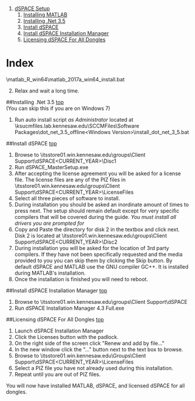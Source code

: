 1. [dSPACE Setup](#dspace-setup)
	1. [Installing MATLAB](#installing-matlab)
	1. [Installing .Net 3.5](#installing-net-35)
	1. [Install dSPACE](#install-dspace)
	1. [Install dSPACE Installation Manager](#install-dspace-installation-manager)
	1. [Licensing dSPACE For All Dongles](#licensing-dspace-for-all-dongles)

# Index
<!doctype

#dSPACE Setup
[top](#index)  

##Installing MATLAB
[top](#index)  

1. Run auto install script *as Administrator*  located at \\inas2.win.kennesaw.edu\applications\MATLAB\MATLAB <YearVersion>\matlab_R<YearVersion>_win64\matlab_2017a_win64_install.bat
2. Relax and wait a long time.

##Installing .Net 3.5
[top](#index)  
(You can skip this if you are on Windows 7)

1. Run auto install script *as Administrator* located at \\ksucmfiles.lab.kennesaw.edu\SCCMFiles\Software Packages\dot_net_3.5_offline\<Windows Version>\install_dot_net_3_5.bat

##Install dSPACE
[top](#index)  

1. Browse to \\itsstore01.win.kennesaw.edu\groups\Client Support\dSPACE\<CURRENT_YEAR>\Disc1
2. Run dSPACE_MasterSetup.exe
3. After accepting the license agreement you will be asked for a license file. The license files are any of the PIZ files in \\itsstore01.win.kennesaw.edu\groups\Client Support\dSPACE\<CURRENT_YEAR>\LicenseFiles
4. Select all three pieces of software to install.
5. During installation you should be asked an inordinate amount of times to press next. The setup should remain default except for very specific compilers that will be covered during the guide. *You must install all drivers you are prompted for*
6. Copy and Paste the directory for disk 2 in the textbox and click next. Disk 2 is located at \\itsstore01.win.kennesaw.edu\groups\Client Support\dSPACE\<CURRENT_YEAR>\Disc2
7. During installation you will be asked for the location of 3rd party compilers. If they have not been specifically requested and the media provided to you you can skip them by clicking the Skip button. By default dSPACE and MATLAB use the GNU compiler GC++. It is installed during MATLAB's installation.
8. Once the installation is finished you will need to reboot.

##Install dSPACE Installation Manager
[top](#index)  

1. Browse to \\itsstore01.win.kennesaw.edu\groups\Client Support\dSPACE
2. Run dSPACE Installation Manager 4.3 Full.exe

##Licensing dSPACE For All Dongles
[top](#index)  

1. Launch dSPACE Installation Manager
2. Click the Licenses button with the padlock.
3. On the right side of the screen click "Renew and add by file..."
4. In the new window click the "..." button next to the text box to browse.
5. Browse to \\itsstore01.win.kennesaw.edu\Groups\Client Support\dSPACE\<CURRENT_YEAR>\LicenseFiles
6. Select a PIZ file you have not already used during this installation.
7. Repeat until you are out of PIZ files.

You will now have installed MATLAB, dSPACE, and licensed dSPACE for all dongles.


